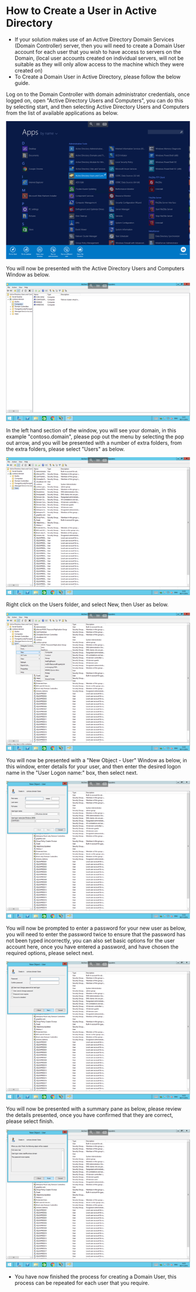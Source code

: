 # How to Create a User in Active Directory

* If your solution makes use of an Active Directory Domain Services (Domain Controller) server, then you will need to create a Domain User account for each user that you wish to have access to servers on the Domain, (local user accounts created on individual servers, will not be suitable as they will only allow access to the machine which they were created on)
* To Create a Domain User in Active Directory, please follow the below guide.


Log on to the Domain Controller with domain administrator credentials, once logged on, open "Active Directory Users and Computers", you can do this by selecting start, and then selecting Active Directory Users and Computers from the list of available applications as below.

![AD Users and Computers](files/newuser/adusersandcomputers.PNG)

You will now be presented with the Active Directory Users and Computers Window as below.

![Users and Computers](files/newuser/usersandcomputersopen.PNG)

In the left hand section of the window, you will see your domain, in this example "contoso.domain", please pop out the menu by selecting the pop out arrow, and you will be presented with a number of extra folders, from the extra folders, please select "Users" as below.

![Users](files/newuser/users.PNG)

Right click on the Users folder, and select New, then User as below.

![New Users](files/newuser/rightclicknewuser.PNG)

You will now be presented with a "New Object - User" Window as below, in this window, enter details for your user, and then enter the desired logon name in the "User Logon name:" box, then select next.

![New user create](files/newuser/newuser.PNG)

You will now be prompted to enter a password for your new user as below, you will need to enter the password twice to ensure that the password has not been typed incorrectly, you can also set basic options for the user account here, once you have entered a password, and have chosen the required options, please select next.

![New User Password](files/newuser/newuserpassword.PNG)

You will now be presented with a summary pane as below, please review the details presented, once you have confirmed that they are correct, please select finish.

![Summary](files/newuser/finish.PNG)

* You have now finished the process for creating a Domain User, this process can be repeated for each user that you require.
